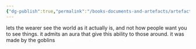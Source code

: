 ```yaml
---
{"dg-publish":true,"permalink":"/books-documents-and-artefacts/artefacts/crown-of-trues-sight/","tags":["Artefact"],"updated":"2025-08-11T11:53:31.305+01:00"}
---
```


lets the wearer see the world as it actually is, and not how people want you to see things. it admits an aura that give this ability to those around.  it was made by the goblins